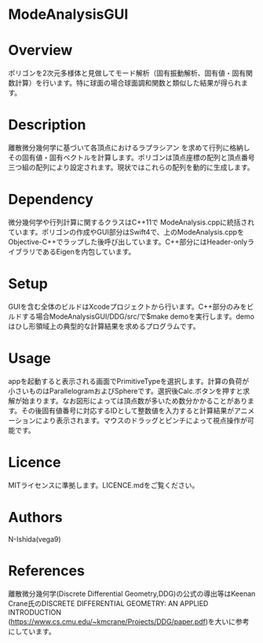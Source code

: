#  ModeAnalysisGUI

# Overview
ポリゴンを2次元多様体と見做してモード解析（固有振動解析、固有値・固有関数計算）を行います。特に球面の場合球面調和関数と類似した結果が得られます。

# Description
離散微分幾何学に基づいて各頂点におけるラプラシアン を求めて行列に格納しその固有値・固有ベクトルを計算します。ポリゴンは頂点座標の配列と頂点番号三つ組の配列により設定されます。現状ではこれらの配列を動的に生成します。

# Dependency
微分幾何学や行列計算に関するクラスはC++11で ModeAnalysis.cppに統括されています。ポリゴンの作成やGUI部分はSwift4で、上のModeAnalysis.cppをObjective-C++でラップした後呼び出しています。C++部分にはHeader-onlyライブラリであるEigenを内包しています。

# Setup
GUIを含む全体のビルドはXcodeプロジェクトから行います。C++部分のみをビルドする場合ModeAnalysisGUI/DDG/src/で$make demoを実行します。demoはひし形領域上の典型的な計算結果を求めるプログラムです。

# Usage
appを起動すると表示される画面でPrimitiveTypeを選択します。計算の負荷が小さいものはParallelogramおよびSphereです。選択後Calc.ボタンを押すと求解が始まります。なお図形によっては頂点数が多いため数分かかることがあります。その後固有値番号に対応するIDとして整数値を入力すると計算結果がアニメーションにより表示されます。マウスのドラッグとピンチによって視点操作が可能です。

# Licence
MITライセンスに準拠します。LICENCE.mdをご覧ください。

# Authors
N-Ishida(vega9)

# References
離散微分幾何学(Discrete Differential Geometry,DDG)の公式の導出等はKeenan Crane氏のDISCRETE DIFFERENTIAL GEOMETRY: AN APPLIED INTRODUCTION (https://www.cs.cmu.edu/~kmcrane/Projects/DDG/paper.pdf)を大いに参考にしています。
